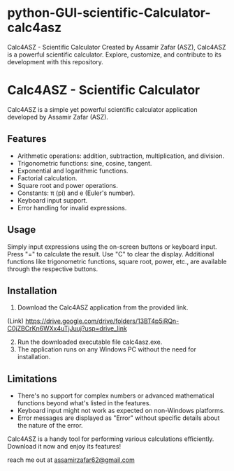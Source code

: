 # python-GUI-scientific-Calculator-calc4asz
Calc4ASZ - Scientific Calculator  Created by Assamir Zafar (ASZ), Calc4ASZ is a powerful scientific calculator. Explore, customize, and contribute to its development with this repository.


  
# Calc4ASZ - Scientific Calculator

Calc4ASZ is a simple yet powerful scientific calculator application developed by Assamir Zafar (ASZ).

## Features

- Arithmetic operations: addition, subtraction, multiplication, and division.
- Trigonometric functions: sine, cosine, tangent.
- Exponential and logarithmic functions.
- Factorial calculation.
- Square root and power operations.
- Constants: π (pi) and e (Euler's number).
- Keyboard input support.
- Error handling for invalid expressions.

## Usage

Simply input expressions using the on-screen buttons or keyboard input.
Press "=" to calculate the result.
Use "C" to clear the display.
Additional functions like trigonometric functions, square root, power, etc., are available through the respective buttons.

## Installation

1. Download the Calc4ASZ application from the provided link.

(Link)  https://drive.google.com/drive/folders/13BT4p5iRQn-C0jZBCrKn6WXx4uTjJuuj?usp=drive_link
                                                          
2. Run the downloaded executable file calc4asz.exe.
3. The application runs on any Windows PC without the need for installation.

## Limitations


- There's no support for complex numbers or advanced mathematical functions beyond what's listed in the features.
- Keyboard input might not work as expected on non-Windows platforms.
- Error messages are displayed as "Error" without specific details about the nature of the error.


Calc4ASZ is a handy tool for performing various calculations efficiently. Download it now and enjoy its features!

reach me out at assamirzafar62@gmail.com
